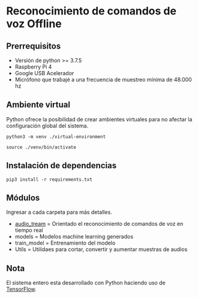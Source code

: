 # Reconocimiento de comandos de voz Offline 

## Prerrequisitos
* Versión de python >= 3.7.5
* Raspberry Pi 4
* Google USB Acelerador
* Micrófono que trabajé a una frecuencia de muestreo mínima de 48.000 hz

## Ambiente virtual
Python ofrece la posibilidad de crear ambientes virtuales para no afectar la configuración global del sistema.
```
python3 -m venv ./virtual-environment
```
```
source ./venv/bin/activate
```

## Instalación de dependencias
```
pip3 install -r requirements.txt 
```

## Módulos
Ingresar a cada carpeta para más detalles.
* [audio_tream](https://github.com/IbraMorelo/speech-recognition/blob/main/audio_stream/README.md) = Orientado el reconocimiento de comandos de voz en tiempo real
* models = Modelos machine learning generados 
* train_model = Entrenamiento del modelo
* Utils = Utilidaes para cortar, convertir y aumentar muestras de audios

## Nota
El sistema entero esta desarrollado con Python haciendo uso de [TensorFlow](https://www.tensorflow.org/install). 
